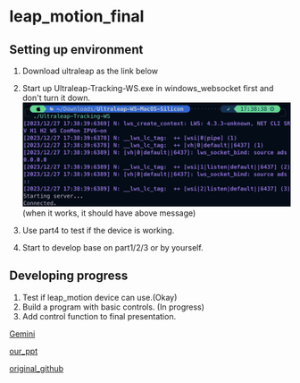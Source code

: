 # leap_motion_final

## Setting up environment
1. Download ultraleap as the link below
2. Start up Ultraleap-Tracking-WS.exe in windows_websocket first and don't turn it down.
![d](windows_websocket/socket_run.png)
(when it works, it should have above message)

3. Use part4 to test if the device is working.
4. Start to develop base on part1/2/3 or by yourself.

## Developing progress
1. Test if leap_motion device can use.(Okay)
2. Build a program with basic controls. (In progress)
3. Add control function to final presentation.

[Gemini](https://leap2.ultraleap.com/gemini-downloads/)

[our_ppt](https://www.canva.com/design/DAF2FjIwo4c/ro0M585jEhGs9ekdUYk3eA/edit)

[original_github](https://github.com/gmarzloff/leap-tracer/tree/master)
